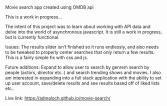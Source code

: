 Movie search app created using OMDB api

This is a work in progress...

The intent of this project was to learn about working with API data and delve into the world of asynchronous javascript. It is still a work in progress, but is currently functional. 

Issues:
The results slider isn’t finished so it runs endlessly, and also needs to be tweaked to properly center searches that only return a few results. This is a fairly simple fix with css and js.

Future additions:
Expand to allow user to search by genrem search by people (actors, director etc..) and search trending shows and movies.
I also am interested in expanding into a full stack application with the ability to set up user account, save/delete results and see results based off of liked lists etc..

Live link:
https://admaloch.github.io/movie-search/
